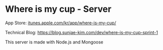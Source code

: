 # Where is my cup - Server

App Store: [itunes.apple.com/kr/app/where-is-my-cup/](https://itunes.apple.com/kr/app/where-is-my-cup/id1453281323)

Technical Blog: https://blog.sunjae-kim.com/dev/where-is-my-cup-sprint-1

This server is made with Node.js and Mongoose
